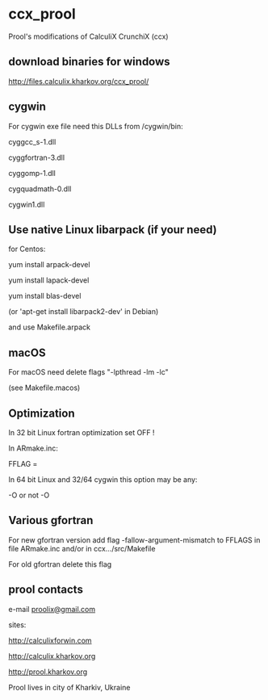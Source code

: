 # ccx_prool
Prool's modifications of CalculiX CrunchiX (ccx)

download binaries for windows
-----------------------------

http://files.calculix.kharkov.org/ccx_prool/

cygwin
------

For cygwin exe file need this DLLs from /cygwin/bin:

cyggcc_s-1.dll

cyggfortran-3.dll

cyggomp-1.dll

cygquadmath-0.dll

cygwin1.dll

Use native Linux libarpack (if your need)
-----------------------------------------

for Centos:

yum install arpack-devel

yum install lapack-devel

yum install blas-devel

(or 'apt-get install libarpack2-dev' in Debian)

and use Makefile.arpack

macOS
-----

For macOS need delete flags "-lpthread -lm -lc"

(see Makefile.macos)

Optimization
------------

In 32 bit Linux fortran optimization set OFF !

In ARmake.inc:

FFLAG =

In 64 bit Linux and 32/64 cygwin this option may be any:

-O or not -O

Various gfortran
----------------
For new gfortran version add flag -fallow-argument-mismatch to FFLAGS in file ARmake.inc and/or in ccx.../src/Makefile

For old gfortran delete this flag


prool contacts
--------------

e-mail proolix@gmail.com

sites:

http://calculixforwin.com

http://calculix.kharkov.org

http://prool.kharkov.org

Prool lives in city of Kharkiv, Ukraine
